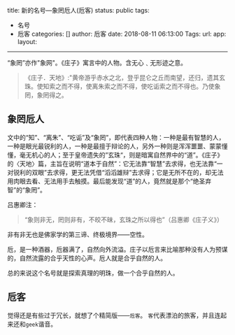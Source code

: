 title: 新的名号—象罔卮人(卮客)
status: public
tags:
  - 名号
  - 卮客
categories: []
author: 卮客
date: 2018-08-11 06:13:00
Tags:
url:
app:
layout:
---
“象罔”亦作"象网"。《庄子》寓言中的人物。含无心﹑无形迹之意。
>《庄子．天地》:"黄帝游乎赤水之北，登乎昆仑之丘而南望，还归，遗其玄珠。使知索之而不得，使离朱索之而不得，使吃诟索之而不得也。乃使象罔，象罔得之。

<!-- more -->
## 象罔卮人
文中的“知”、“离朱”、“吃诟”及“象罔”，即代表四种人物：一种是最有智慧的人，一种是眼光最锐利的人，一种是最擅于辩论的人，另外一种则是浑浑噩噩、蒙蒙懂懂，毫无机心的人；至于皇帝遗失的”玄珠“，则是暗寓自然界中的“道”。《庄子》的〈天地〉篇，主旨在说明“道本于自然”：它无法靠“智慧”去求得，也无法靠“一对锐利的双眼”去求得，更无法凭借“滔滔雄辩”去求得；它是无所不在的，却无法用肉眼去看、无法用手去触摸。最后能发现“道”的人，竟然就是那个“绝圣弃智”的“象罔”。

吕惠卿注：
>“象则非无，罔则非有，不皎不昧，玄珠之所以得也”（吕惠卿《庄子义》）

非有非无也是佛家学的第三谛、终极境界——空性。

卮，是一种酒器，卮器满了，自然向外流溢。庄子以卮言来比喻那种没有人为预谋的，自然流露的合乎天性的心声。卮人就是合乎自然的人。

总的来说这个名号就是探索真理的明珠，做一个合乎自然的人。

## 卮客
觉得还是有些过于冗长，就想了个精简版——`卮客`。
`客`代表漂泊的旅客，并且连起来还和`geek`谐音。